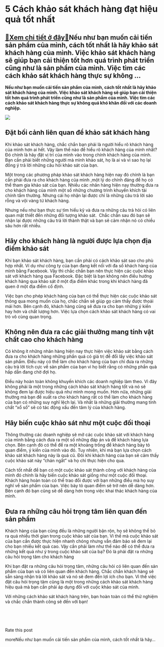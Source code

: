 5 Cách khảo sát khách hàng đạt hiệu quả tốt nhất
================================================

[:gift:Xem chi tiết ở đây:gift:](https://hddtvn.com/5-cach-khao-sat-khach-hang-dat-hieu-qua-tot-nhat/)Nếu như bạn muốn cải tiến sản phẩm của mình, cách tốt nhất là hãy khảo sát khách hàng của mình. Việc khảo sát khách hàng sẽ giúp bạn cải thiện tốt hơn quá trình phát triển cũng như là sản phẩm của mình. Việc tìm các cách khảo sát khách hàng thực sự không …
----------------------------------------------------------------------------------------------------------------------------------------------------------------------------------------------------------------------------------------------------------------

**Nếu như bạn muốn cải tiến sản phẩm của mình, cách tốt nhất là hãy khảo sát khách hàng của mình. Việc khảo sát khách hàng sẽ giúp bạn cải thiện tốt hơn quá trình phát triển cũng như là sản phẩm của mình. Việc tìm các cách khảo sát khách hàng thực sự không quá khó khăn đối với các doanh nghiệp.**


![](https://hddtvn.com/wp-content/uploads/2021/01/multiple-uncompleted-election-questionnaires_23-2148265535-1.jpg)


Đặt bối cảnh liên quan để khảo sát khách hàng
---------------------------------------------


Khi khảo sát khách hàng, chắc chắn bạn phải là người hiểu rõ khách hàng của mình hơn ai hết. Vậy làm thế nào để hiểu rõ khách hàng của mình nhất? Đó chính là hãy đặt vị trí của mình vào trong chính khách hàng của mình. Bạn cần phải biết những người mà mình khảo sát, họ là ai và vì sao họ lại đồng ý trả lời những câu hỏi khảo sát của bạn.


Một trong các phương pháp khảo sát khách hàng hiện nay đó chính là bạn cần phải đưa ra cho khách hàng của mình ,một lý do chính đáng để họ có thể tham gia khảo sát của bạn. Nhiều các nhãn hàng hiện nay thường đưa ra cho khách hàng của mình một số những chương trình khuyến khích tài chính tầm thường. Nhưng cái họ nhận lại được chỉ là những câu trả lời sáo rỗng và vội vàng từ khách hàng.


Nhưng nếu như bạn thực sự tìm hiểu kỹ và đưa ra những câu trả hỏi có liên quan mật thiết đến những đối tượng khảo sát.  Chắc chắn sau đó bạn sẽ nhận lại được những câu trả lời thành thật và bạn sẽ cảm nhận nó có chiều sâu hơn rất nhiều.


Hãy cho khách hàng là người được lựa chọn địa điểm khảo sát
-----------------------------------------------------------


Khi bạn khảo sát khách hàng, bạn cần phải có cách khảo sát sao cho phù hợp nhất. Ví dụ như công ty của bạn đang kết nối với đa số khách hàng của mình bằng Facebook. Vậy thì chắc chắn bạn nên thực hiện các cuộc khảo sát với khách hàng qua Facebook. Đặc biệt là bạn không nên điều hướng khách hàng qua khảo sát ở một địa điểm khác trong khi khách hàng đã quen ở một địa điểm cố định.


Việc bạn cho phép khách hàng của bạn có thể thực hiện các cuộc khảo sát thông qua mong muốn của họ, chắc chắn sẽ giúp gọ cảm thấy được thoải mái hơn. Bên cạnh đó, khách hàng cũng sẽ đưa ra cho bạn những ý kiến hay hơn và chất lượng hơn. Việc lựa chọn cách khảo sát khách hàng có vai trò vô cùng quan trọng.


Không nên đưa ra các giải thưởng mang tính vật chất cao cho khách hàng
----------------------------------------------------------------------


Có không ít những nhãn hàng hiện nay thực hiện việc khảo sát bằng cách đưa ra cho khách hàng những phần quá có giá trị để đổi lấy việc khảo sát sản phẩm. Điều này có thể làm cho khách hàng của bạn chỉ đưa ra những câu trả lời tích cực về sản phẩm của bạn vì họ biết rằng có những phần quà hấp dẫn đang chờ đợi họ.


Điều này hoàn toàn không khuyến khích các doanh nghiệp làm theo. Vì đây không phải là một trong những cách khảo sát khách hàng tốt và nó sẽ không đem lại được hiệu quả như mình mong muốn. Hơn nữa, những giải thưởng mà bạn đề xuất ra cho khách hàng rất có thể làm cho khách hàng của bạn có những suy nghĩ lệch lại. Và nhất là những giải thưởng mang tính chất “xổ số” sẽ có tác động xấu đến tâm lý của khách hàng.


Hãy biến cuộc khảo sát như một cuộc đối thoại
---------------------------------------------


Thông thường các doanh nghiệp sẽ mở các cuộc khảo sát với khách hàng của mình bằng cách đưa ra một số những đáp án và để khách hàng lựa chọn. Bên cạnh đó có thể để ra một khoảng trống để khách hàng bày tỏ quan điểm, ý kiến của mình vào đó. Tuy nhiên, khi mà bạn lựa chọn cách khảo sát khách hàng này là quá cũ. Đôi khi khách hàng của bạn sẽ cảm thấy cuộc khảo sát này “chán ngắt” và họ chỉ thực hiện cho qua.


Cách tốt nhất để bạn có một cuộc khảo sát thành công với khách hàng của mình đó chính là hãy biến cuộc khảo sát giống như một cuộc đối thoại. Khách hàng hoàn toàn có thể trao đổi được với bạn những điều mà họ suy nghĩ về sản phẩm của bạn. Việc bày tỏ quan điểm sẽ trở nên dễ dàng hơn. Bên cạnh đó bạn cũng sẽ dễ dàng hơn trong việc khai thác khách hàng của mình.


Đưa ra những câu hỏi trọng tâm liên quan đến sản phẩm
-----------------------------------------------------


Khách hàng của bạn cũng đều là những người bận rộn, họ sẽ không thể bỏ ra quá nhiều thời gian trong cuộc khảo sát của bạn. Vì thế mà cuộc khảo sát của bạn cần được thực hiện nhanh chóng nhưng vẫn đảm bảo sẽ đem lại cho bạn nhiều kết quả cao. Vậy cần phải làm như thế nào để có thể đưa ra những kết quả như ý trong cuộc khảo sát của bạ? Đó là phải đặt ra những câu hỏi trọng tâm cho khách hàng


Khi bạn đặt ra những câu hỏi trọng tâm, những câu hỏi có liên quan đến sản phẩm của bạn và có liên quan đến khách hàng. Chắc chắn khách hàng sẽ sẵn sàng nhận trả lời khảo sát và nó sẽ đem đến lợi ích cho bạn. Vì thế việc đặt câu hỏi trọng tâm cũng là một trong những cách khảo sát khách hàng hiệu quả mà bạn cần phải áp dụng đối với cuộc khảo sát của mình.


Với những cách khảo sát khách hàng trên, bạn hoàn toàn có thể thử nghiệm và chắc chắn thành công sẽ đến với bạn!


 


 








































Rate this post


moreNếu như bạn muốn cải tiến sản phẩm của mình, cách tốt nhất là hãy…


